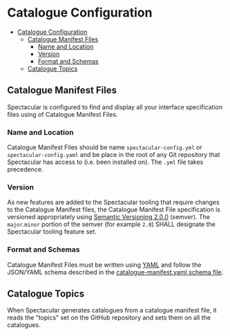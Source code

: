 # Catalogue Configuration

- [Catalogue Configuration](#catalogue-configuration)
  - [Catalogue Manifest Files](#catalogue-manifest-files)
    - [Name and Location](#name-and-location)
    - [Version](#version)
    - [Format and Schemas](#format-and-schemas)
  - [Catalogue Topics](#catalogue-topics)

## Catalogue Manifest Files
Spectacular is configured to find and display all your interface specification files using of Catalogue Manifest Files.

### Name and Location
Catalogue Manifest Files should be name `spectacular-config.yml` or `spectacular-config.yaml` and be place in the root of any Git repository that Spectacular has access to (i.e. been installed on). The `.yml` file takes precedence.

### Version
As new features are added to the Spectacular tooling that require changes to the Catalogue Manifest files, the Catalogue Manifest File specification is versioned appropriately using [Semantic Versioning 2.0.0](https://semver.org/spec/v2.0.0.html) (semver). The `major`.`minor` portion of the semver (for example `2.0`) SHALL designate the Spectacular tooling feature set.

### Format and Schemas
Catalogue Manifest Files must be written using [YAML](https://yaml.org/) and follow the JSON/YAML schema described in the [catalogue-manifest.yaml schema file](../backend/specs/catalogue-manifest.yaml).

## Catalogue Topics
When Spectacular generates catalogues from a catalogue manifest file, it reads the "topics" set on the GitHub repository and sets them on all the catalogues.

